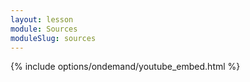 ```yaml
---
layout: lesson
module: Sources
moduleSlug: sources
---
```


{% include options/ondemand/youtube_embed.html %}